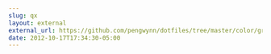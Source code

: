 ```yaml
---
slug: qx
layout: external
external_url: https://github.com/pengwynn/dotfiles/tree/master/color/grc.symlink
date: 2012-10-17T17:34:30-05:00
---
```

